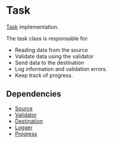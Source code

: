 # Task

[Task](/src/Job/Task.php) implementation.

The task class is responsable for:

* Reading data from the source
* Validate data using the validator
* Send data to the destination
* Log information and validation errors.
* Keep track of progress.

## Dependencies

* [Source](./task/source.md)
* [Validator](./task/validator.md)
* [Destination](./task/destination.md)
* [Logger](./task/logger.md)
* [Progress](./task/progress.md)
